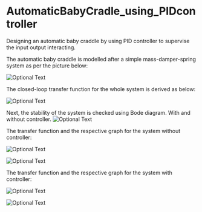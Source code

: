 # AutomaticBabyCradle_using_PIDcontroller
 Designing an automatic baby craddle by using PID controller to supervise the input output interacting.
 
 The automatic baby craddle is modelled after a simple mass-damper-spring system as per the picture below:
 
 ![Optional Text](../master/figures/SS1.png)
 
 The closed-loop transfer function for the whole system is derived as below:
 
 ![Optional Text](../master/figures/SS2.png)
 
 Next, the stability of the system is checked using Bode diagram. With and without controller.
 ![Optional Text](../master/figures/S1.jpg)
 
 The transfer function and the respective graph for the system without controller:
 
 ![Optional Text](../master/figures/S2.png)
 
 ![Optional Text](../master/figures/S3.png)
 
 The transfer function and the respective graph for the system with controller:
 
 ![Optional Text](../master/figures/S4.png)
 
 ![Optional Text](../master/figures/S5.png)
